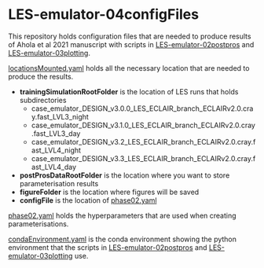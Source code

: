 # LES-emulator-04configFiles

This repository holds configuration files that are needed to produce results of Ahola et al 2021 manuscript with scripts in [LES-emulator-02postpros](https://github.com/JaakkoAhola/LES-emulator-02postpros ) and [LES-emulator-03plotting](https://github.com/JaakkoAhola/LES-emulator-03plotting).

[locationsMounted.yaml](locationsMounted.yaml) holds all the necessary location that are needed to produce the results.
- **trainingSimulationRootFolder** is the location of LES runs that holds subdirectories          
  - case_emulator_DESIGN_v3.0.0_LES_ECLAIR_branch_ECLAIRv2.0.cray.fast_LVL3_night
  - case_emulator_DESIGN_v3.1.0_LES_ECLAIR_branch_ECLAIRv2.0.cray.fast_LVL3_day
  - case_emulator_DESIGN_v3.2_LES_ECLAIR_branch_ECLAIRv2.0.cray.fast_LVL4_night
  - case_emulator_DESIGN_v3.3_LES_ECLAIR_branch_ECLAIRv2.0.cray.fast_LVL4_day
- **postProsDataRootFolder** is the location where you want to store parameterisation results
- **figureFolder** is the location where figures will be saved
- **configFile** is the location of [phase02.yaml](phase02.yaml)

[phase02.yaml](phase02.yaml) holds the hyperparameters that are used when creating parameterisations.

[condaEnvironment.yaml](condaEnvironment.yaml) is the conda environment showing the python environment that the scripts in [LES-emulator-02postpros](https://github.com/JaakkoAhola/LES-emulator-02postpros ) and [LES-emulator-03plotting](https://github.com/JaakkoAhola/LES-emulator-03plotting) use.
